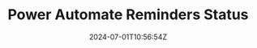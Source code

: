 ---
title: "Power Automate Reminders Status"
date: 2024-07-01T10:56:54Z
featured_image: '/posts/images/powerautomate-reminders-actions/reminders.png'
tags: ["Power Automate", "Reminders", "Status"]
omit_header_text: true
draft: true
---